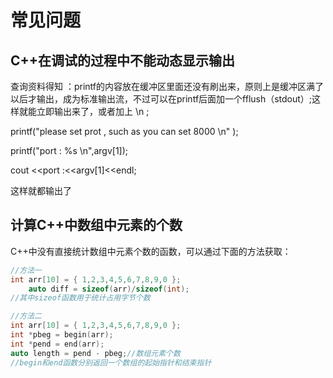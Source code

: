 # 常见问题

## C++在调试的过程中不能动态显示输出

查询资料得知 ：printf的内容放在缓冲区里面还没有刷出来，原则上是缓冲区满了以后才输出，成为标准输出流，不过可以在printf后面加一个fflush（stdout）;这样就能立即输出来了，或者加上 \n ;

printf("please set prot , such as you can set 8000 \n" );

printf("port : %s \n",argv[1]);

 cout <<port :<<argv[1]<<endl;

这样就都输出了



## 计算C++中数组中元素的个数

C++中没有直接统计数组中元素个数的函数，可以通过下面的方法获取：

```c++
//方法一
int arr[10] = { 1,2,3,4,5,6,7,8,9,0 };
	auto diff = sizeof(arr)/sizeof(int);
//其中sizeof函数用于统计占用字节个数

//方法二
int arr[10] = { 1,2,3,4,5,6,7,8,9,0 };
int *pbeg = begin(arr);
int *pend = end(arr);
auto length = pend - pbeg;//数组元素个数
//begin和end函数分别返回一个数组的起始指针和结束指针
```

